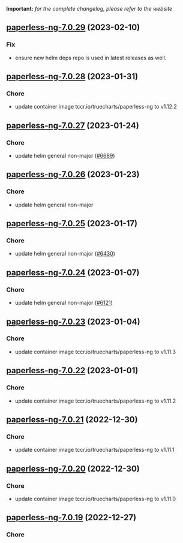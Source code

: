 **Important:**
*for the complete changelog, please refer to the website*




## [paperless-ng-7.0.29](https://github.com/truecharts/charts/compare/paperless-ng-7.0.28...paperless-ng-7.0.29) (2023-02-10)

### Fix

- ensure new helm deps repo is used in latest releases as well.
  
  


## [paperless-ng-7.0.28](https://github.com/truecharts/charts/compare/paperless-ng-7.0.27...paperless-ng-7.0.28) (2023-01-31)

### Chore

- update container image tccr.io/truecharts/paperless-ng to v1.12.2
  
  


## [paperless-ng-7.0.27](https://github.com/truecharts/charts/compare/paperless-ng-7.0.26...paperless-ng-7.0.27) (2023-01-24)

### Chore

- update helm general non-major ([#6689](https://github.com/truecharts/charts/issues/6689))
  
  


## [paperless-ng-7.0.26](https://github.com/truecharts/charts/compare/paperless-ng-7.0.25...paperless-ng-7.0.26) (2023-01-23)

### Chore

- update helm general non-major
  
  


## [paperless-ng-7.0.25](https://github.com/truecharts/charts/compare/paperless-ng-7.0.24...paperless-ng-7.0.25) (2023-01-17)

### Chore

- update helm general non-major ([#6430](https://github.com/truecharts/charts/issues/6430))
  
  


## [paperless-ng-7.0.24](https://github.com/truecharts/charts/compare/paperless-ng-7.0.23...paperless-ng-7.0.24) (2023-01-07)

### Chore

- update helm general non-major ([#6121](https://github.com/truecharts/charts/issues/6121))
  
  


## [paperless-ng-7.0.23](https://github.com/truecharts/charts/compare/paperless-ng-7.0.22...paperless-ng-7.0.23) (2023-01-04)

### Chore

- update container image tccr.io/truecharts/paperless-ng to v1.11.3
  
  


## [paperless-ng-7.0.22](https://github.com/truecharts/charts/compare/paperless-ng-7.0.21...paperless-ng-7.0.22) (2023-01-01)

### Chore

- update container image tccr.io/truecharts/paperless-ng to v1.11.2
  
  


## [paperless-ng-7.0.21](https://github.com/truecharts/charts/compare/paperless-ng-7.0.20...paperless-ng-7.0.21) (2022-12-30)

### Chore

- update container image tccr.io/truecharts/paperless-ng to v1.11.1
  
  


## [paperless-ng-7.0.20](https://github.com/truecharts/charts/compare/paperless-ng-7.0.19...paperless-ng-7.0.20) (2022-12-30)

### Chore

- update container image tccr.io/truecharts/paperless-ng to v1.11.0
  
  


## [paperless-ng-7.0.19](https://github.com/truecharts/charts/compare/paperless-ng-7.0.18...paperless-ng-7.0.19) (2022-12-27)

### Chore
